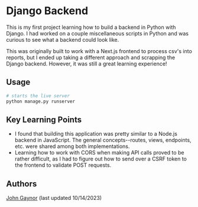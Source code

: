 # Django Backend

This is my first project learning how to build a backend in Python with Django. I had worked on a couple miscellaneous scripts in Python and was curious to see what a backend could look like.

This was originally built to work with a Next.js frontend to process csv's into reports, but I ended up taking a different approach and scrapping the Django backend. However, it was still a great learning experience!

## Usage

```bash
# starts the live server
python manage.py runserver
```

## Key Learning Points

- I found that building this application was pretty similar to a Node.js backend in JavaScript. The general concepts--routes, views, endpoints, etc. were shared among both implementations.
- Learning how to work with CORS when making API calls proved to be rather difficult, as I had to figure out how to send over a CSRF token to the frontend to validate POST requests.

## Authors

[John Gaynor](https://johngaynor.dev) (last updated 10/14/2023)
